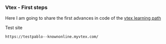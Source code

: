 ### Vtex - First steps

Here I am going to share the first advances in code of the [vtex learning path](https://learn.vtex.com/page/learning-path-lang-en)

Test site

`https://testpablo--knownonline.myvtex.com/`
